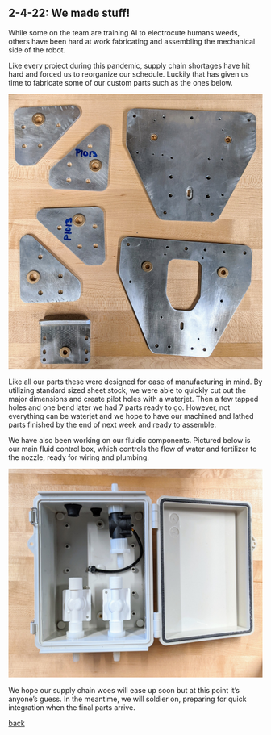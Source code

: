 ## 2-4-22: We made stuff!

While some on the team are training AI to electrocute humans weeds, others have been hard at work fabricating and assembling the mechanical side of the robot.

Like every project during this pandemic, supply chain shortages have hit hard and forced us to reorganize our schedule. Luckily that has given us time to fabricate some of our custom parts such as the ones below.

![Waterjet Parts](./../assets/waterjet_parts.jpg)

Like all our parts these were designed for ease of manufacturing in mind. By utilizing standard sized sheet stock, we were able to quickly cut out the major dimensions and create pilot holes with a waterjet. Then a few tapped holes and one bend later we had 7 parts ready to go. However, not everything can be waterjet and we hope to have our machined and lathed parts finished by the end of next week and ready to assemble.

We have also been working on our fluidic components. Pictured below is our main fluid control box, which controls the flow of water and fertilizer to the nozzle, ready for wiring and plumbing.

![Fluid Control Box](./../assets/fluid_box.jpg)

We hope our supply chain woes will ease up soon but at this point it’s anyone’s guess. In the meantime, we will soldier on, preparing for quick integration when the final parts arrive.

[back](./..)
